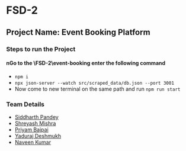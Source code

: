# FSD-2
## Project Name: Event Booking Platform
### Steps to run the Project 
#### nGo to the \FSD-2\event-booking enter the following command 
* `npm i`
*  `npx json-server --watch src/scraped_data/db.json --port 3001`
* Now come to new terminal on the same path and run `npm run start`

### Team Details
* [Siddharth Pandey](mailto:siddharth25pandey@gmail.com) 
* [Shreyash Mishra](mailto:shreyashm1601@gmail.com) 
* [Priyam Bajpai](mailto:priyambajpai@yahoo.in) 
* [Yaduraj Deshmukh](mailto:yadurajdeshmukh2.303@gmail.com) 
* [Naveen Kumar](mailto:naveenkumar.v19@gmail.com)


